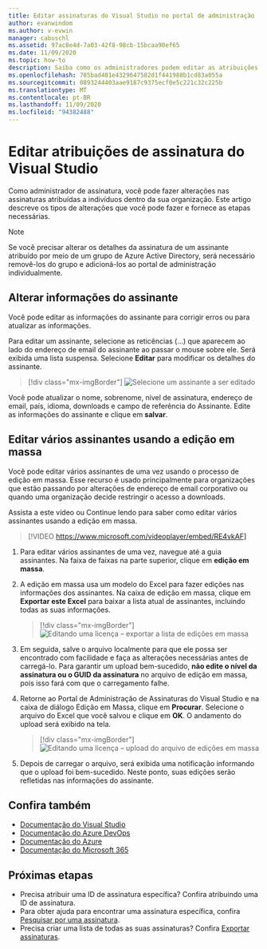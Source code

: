 ```yaml
---
title: Editar assinaturas do Visual Studio no portal de administração | Microsoft Docs
author: evanwindom
ms.author: v-evwin
manager: cabuschl
ms.assetid: 97ac8e4d-7a03-42f8-98cb-15bcaa90ef65
ms.date: 11/09/2020
ms.topic: how-to
description: Saiba como os administradores podem editar as atribuições de assinatura.
ms.openlocfilehash: 785bad481e4329647582d1f441988b1cd83a055a
ms.sourcegitcommit: 0893244403aae9187c9375ecf0e5c221c32c225b
ms.translationtype: MT
ms.contentlocale: pt-BR
ms.lasthandoff: 11/09/2020
ms.locfileid: "94382488"
---
```

# <a name="edit-visual-studio-subscription-assignments"></a>Editar atribuições de assinatura do Visual Studio
Como administrador de assinatura, você pode fazer alterações nas assinaturas atribuídas a indivíduos dentro da sua organização.  Este artigo descreve os tipos de alterações que você pode fazer e fornece as etapas necessárias.

   > [!NOTE]
   > Se você precisar alterar os detalhes da assinatura de um assinante atribuído por meio de um grupo de Azure Active Directory, será necessário removê-los do grupo e adicioná-los ao portal de administração individualmente.  

## <a name="change-subscriber-information"></a>Alterar informações do assinante
Você pode editar as informações do assinante para corrigir erros ou para atualizar as informações.

Para editar um assinante, selecione as reticências (...) que aparecem ao lado do endereço de email do assinante ao passar o mouse sobre ele. Será exibida uma lista suspensa.  Selecione **Editar** para modificar os detalhes do assinante. 
> [!div class="mx-imgBorder"]
> ![Selecione um assinante a ser editado](_img/edit-license/select-subscriber.png "Clique nas reticências e escolha Editar.")

Você pode atualizar o nome, sobrenome, nível de assinatura, endereço de email, país, idioma, downloads e campo de referência do Assinante. Edite as informações do assinante e clique em **salvar**.

## <a name="edit-multiple-subscribers-using-bulk-edit"></a>Editar vários assinantes usando a edição em massa


Você pode editar vários assinantes de uma vez usando o processo de edição em massa. Esse recurso é usado principalmente para organizações que estão passando por alterações de endereço de email corporativo ou quando uma organização decide restringir o acesso a downloads.

Assista a este vídeo ou Continue lendo para saber como editar vários assinantes usando a edição em massa. 
<br>

> [!VIDEO https://www.microsoft.com/videoplayer/embed/RE4vkAF]


1. Para editar vários assinantes de uma vez, navegue até a guia assinantes. Na faixa de faixas na parte superior, clique em **edição em massa**.

2. A edição em massa usa um modelo do Excel para fazer edições nas informações dos assinantes. Na caixa de edição em massa, clique em **Exportar este Excel** para baixar a lista atual de assinantes, incluindo todas as suas informações.
   > [!div class="mx-imgBorder"]
   > ![Editando uma licença – exportar a lista de edições em massa](_img/edit-license/edit-license-bulk-edit-export.png "Clique em exportar este Excel para criar uma lista de suas assinaturas atuais.")

3. Em seguida, salve o arquivo localmente para que ele possa ser encontrado com facilidade e faça as alterações necessárias antes de carregá-lo. Para garantir um upload bem-sucedido, **não edite o nível da assinatura ou o GUID da assinatura** no arquivo de edição em massa, pois isso fará com que o carregamento falhe.

4. Retorne ao Portal de Administração de Assinaturas do Visual Studio e na caixa de diálogo Edição em Massa, clique em **Procurar**. Selecione o arquivo do Excel que você salvou e clique em **OK**. O andamento do upload será exibido na tela.
   > [!div class="mx-imgBorder"]
   > ![Editando uma licença – upload do arquivo de edições em massa](_img/edit-license/edit-license-bulk-file-upload1.png "Navegue até o local do arquivo concluído do Excel, selecione-o e clique em OK.")

5. Depois de carregar o arquivo, será exibida uma notificação informando que o upload foi bem-sucedido. Neste ponto, suas edições serão refletidas nas informações do assinante.

## <a name="see-also"></a>Confira também
- [Documentação do Visual Studio](/visualstudio/)
- [Documentação do Azure DevOps](/azure/devops/)
- [Documentação do Azure](/azure/)
- [Documentação do Microsoft 365](/microsoft-365/)

## <a name="next-steps"></a>Próximas etapas
- Precisa atribuir uma ID de assinatura específica? Confira atribuindo uma ID de assinatura. 
- Para obter ajuda para encontrar uma assinatura específica, confira [Pesquisar por uma assinatura](search-license.md).
- Precisa criar uma lista de todas as suas assinaturas?  Confira [Exportar assinaturas](exporting-subscriptions.md).